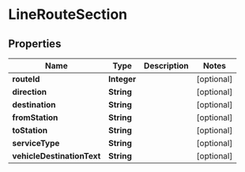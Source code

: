 
# LineRouteSection

## Properties
Name | Type | Description | Notes
------------ | ------------- | ------------- | -------------
**routeId** | **Integer** |  |  [optional]
**direction** | **String** |  |  [optional]
**destination** | **String** |  |  [optional]
**fromStation** | **String** |  |  [optional]
**toStation** | **String** |  |  [optional]
**serviceType** | **String** |  |  [optional]
**vehicleDestinationText** | **String** |  |  [optional]



